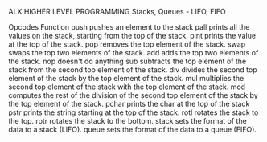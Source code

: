 ALX HIGHER LEVEL PROGRAMMING Stacks, Queues - LIFO, FIFO

Opcodes	Function
push	pushes an element to the stack
pall	prints all the values on the stack, starting from the top of the stack.
pint	prints the value at the top of the stack.
pop	removes the top element of the stack.
swap	swaps the top two elements of the stack.
add	adds the top two elements of the stack.
nop	doesn't do anything
sub	subtracts the top element of the stack from the second top element of the stack.
div	divides the second top element of the stack by the top element of the stack.
mul	multiplies the second top element of the stack with the top element of the stack.
mod	computes the rest of the division of the second top element of the stack by the top element of the stack.
pchar	prints the char at the top of the stack
pstr	prints the string starting at the top of the stack.
rotl	rotates the stack to the top.
rotr	rotates the stack to the bottom.
stack	sets the format of the data to a stack (LIFO).
queue	sets the format of the data to a queue (FIFO).




